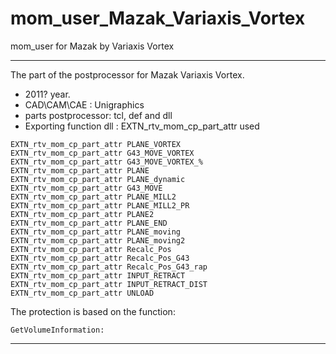 # mom_user_Mazak_Variaxis_Vortex
 mom_user for Mazak by Variaxis Vortex
____

The part of the postprocessor for Mazak Variaxis Vortex.
- 2011? year.
- CAD\CAM\CAE : Unigraphics
- parts postprocessor: tcl, def and dll
- Exporting function dll : EXTN_rtv_mom_cp_part_attr
used
```
EXTN_rtv_mom_cp_part_attr PLANE_VORTEX
EXTN_rtv_mom_cp_part_attr G43_MOVE_VORTEX
EXTN_rtv_mom_cp_part_attr G43_MOVE_VORTEX_%
EXTN_rtv_mom_cp_part_attr PLANE
EXTN_rtv_mom_cp_part_attr PLANE_dynamic
EXTN_rtv_mom_cp_part_attr G43_MOVE
EXTN_rtv_mom_cp_part_attr PLANE_MILL2
EXTN_rtv_mom_cp_part_attr PLANE_MILL2_PR
EXTN_rtv_mom_cp_part_attr PLANE2
EXTN_rtv_mom_cp_part_attr PLANE_END
EXTN_rtv_mom_cp_part_attr PLANE_moving
EXTN_rtv_mom_cp_part_attr PLANE_moving2
EXTN_rtv_mom_cp_part_attr Recalc_Pos
EXTN_rtv_mom_cp_part_attr Recalc_Pos_G43
EXTN_rtv_mom_cp_part_attr Recalc_Pos_G43_rap
EXTN_rtv_mom_cp_part_attr INPUT_RETRACT
EXTN_rtv_mom_cp_part_attr INPUT_RETRACT_DIST
EXTN_rtv_mom_cp_part_attr UNLOAD
```

The protection is based on the function:
```
GetVolumeInformation:
```
____

